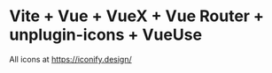 <p align="center">
  <h1>Vite + Vue + VueX + Vue Router + unplugin-icons + VueUse </h1>

  All icons at https://iconify.design/
</p>
